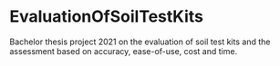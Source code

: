 # EvaluationOfSoilTestKits
Bachelor thesis project 2021 on the evaluation of soil test kits and the assessment based on accuracy, ease-of-use, cost and time. 
